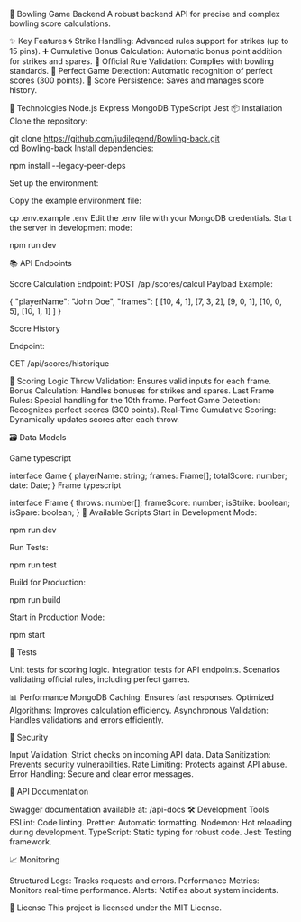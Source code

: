 🎳 Bowling Game Backend
A robust backend API for precise and complex bowling score calculations.

✨ Key Features
🌀 Strike Handling: Advanced rules support for strikes (up to 15 pins).
➕ Cumulative Bonus Calculation: Automatic bonus point addition for strikes and spares.
📜 Official Rule Validation: Complies with bowling standards.
🌟 Perfect Game Detection: Automatic recognition of perfect scores (300 points).
💾 Score Persistence: Saves and manages score history.

🚀 Technologies
Node.js
Express
MongoDB
TypeScript
Jest
📦 Installation
Clone the repository:

git clone https://github.com/judilegend/Bowling-back.git  
cd Bowling-back
Install dependencies:

npm install --legacy-peer-deps

Set up the environment:

Copy the example environment file:

cp .env.example .env
Edit the .env file with your MongoDB credentials.
Start the server in development mode:

npm run dev

📚 API Endpoints

Score Calculation
Endpoint:
POST /api/scores/calcul
Payload Example:

{
  "playerName": "John Doe",
  "frames": [
    [10, 4, 1],
    [7, 3, 2],
    [9, 0, 1],
    [10, 0, 5],
    [10, 1, 1]
  ]
}

Score History

Endpoint:

GET /api/scores/historique

🎯 Scoring Logic
Throw Validation: Ensures valid inputs for each frame.
Bonus Calculation: Handles bonuses for strikes and spares.
Last Frame Rules: Special handling for the 10th frame.
Perfect Game Detection: Recognizes perfect scores (300 points).
Real-Time Cumulative Scoring: Dynamically updates scores after each throw.

🗃️ Data Models

Game
typescript

interface Game {
  playerName: string;
  frames: Frame[];
  totalScore: number;
  date: Date;
}
Frame
typescript

interface Frame {
  throws: number[];
  frameScore: number;
  isStrike: boolean;
  isSpare: boolean;
}
🔄 Available Scripts
Start in Development Mode:

npm run dev

Run Tests:

npm run test

Build for Production:

npm run build

Start in Production Mode:

npm start

🧪 Tests

Unit tests for scoring logic.
Integration tests for API endpoints.
Scenarios validating official rules, including perfect games.

📊 Performance
MongoDB Caching: Ensures fast responses.
Optimized Algorithms: Improves calculation efficiency.
Asynchronous Validation: Handles validations and errors efficiently.

🔐 Security

Input Validation: Strict checks on incoming API data.
Data Sanitization: Prevents security vulnerabilities.
Rate Limiting: Protects against API abuse.
Error Handling: Secure and clear error messages.

📝 API Documentation

Swagger documentation available at:
/api-docs
🛠️ Development Tools
ESLint: Code linting.
Prettier: Automatic formatting.
Nodemon: Hot reloading during development.
TypeScript: Static typing for robust code.
Jest: Testing framework.

📈 Monitoring

Structured Logs: Tracks requests and errors.
Performance Metrics: Monitors real-time performance.
Alerts: Notifies about system incidents.

📝 License
This project is licensed under the MIT License.
